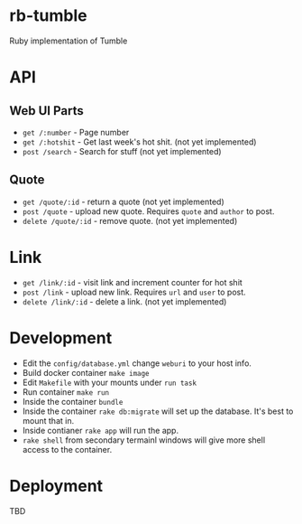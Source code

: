 # rb-tumble
Ruby implementation of Tumble


# API

## Web UI Parts

 * `get /:number` - Page number
 * `get /:hotshit` - Get last week's hot shit. (not yet implemented)
 * `post /search` - Search for stuff (not yet implemented)

## Quote

 * `get /quote/:id` - return a quote (not yet implemented)
 * `post /quote`  - upload new quote. Requires `quote` and `author` to post.
 * `delete /quote/:id` - remove quote. (not yet implemented)

# Link

  * `get /link/:id` - visit link and increment counter for hot shit
  * `post /link` - upload new link. Requires `url` and `user` to post.
  * `delete /link/:id` - delete a link. (not yet implemented)


# Development
  
  * Edit the `config/database.yml` change `weburi` to your host info.
  * Build docker container `make image`
  * Edit `Makefile` with your mounts under `run task`
  * Run container `make run`
  * Inside the container `bundle`
  * Inside the container `rake db:migrate` will set up the database. It's best to mount that in.
  * Inside contianer `rake app` will run the app.
  * `rake shell` from secondary termainl windows will give more shell access to the container.


# Deployment
TBD

